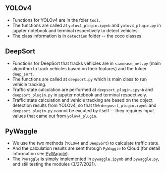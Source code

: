 ## YOLOv4

- Functions for YOLOv4 are in the foler `tool`. <br/>
- The functions are called at `yolov4_plugin.ipynb` and `yolov4_plugin.py` in jupyter notebook and terminal respectively to detect vehicles. <br/>
- The class information is in `detection` folder -- the coco classes.

## DeepSort
- Functions for DeepSort that tracks vehicles are in `siamease_net.py` (main algorithm to track vehicles based on their features) and the folder `deep_sort`. <br/>
- The functions are called at `deepsort.py` which is main class to run vehicle tracking. <br/>
- Traffic state calculation are performed at `deepsort_plugin.ipynb` and `deepsort_plugin.py` in jupyter notebook and terminal respectively. <br/>
- Traffic state calculation and vehicle tracking are based on the object detection results from YOLOv4, so that the `deeposrt_plugin.ipynb` and `deepsort_plugin.py` cannot be excuted by itself -- they requires input values that came out from `yolov4_plugin`.

## PyWaggle
- We use the two methods (`YOLOv4` and `DeepSort`) to calculate traffic state. <br/>
- And the calculation results are sent through `PyWaggle` to Cloud (for detail information see [PyWaggle](https://github.com/waggle-sensor/pywaggle)). <br/>
- The `PyWaggle` is simply implemented in `pywaggle.ipynb` and `pywaggle.py`, and still testing the modules (3/27/2021).
